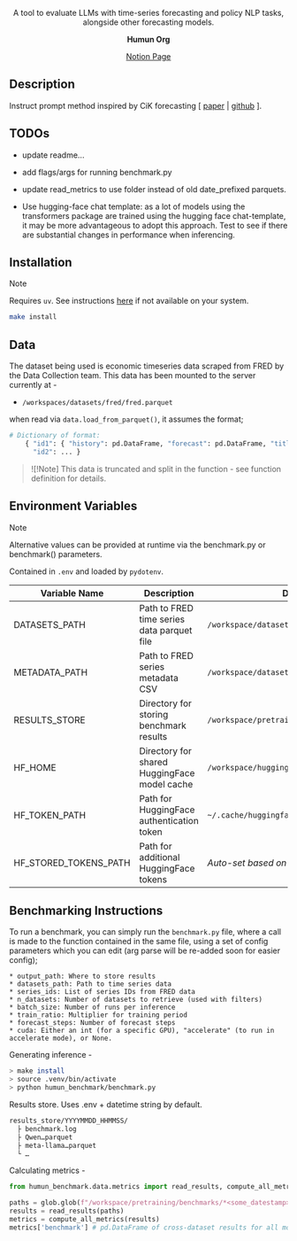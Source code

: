 <div align="center">

A tool to evaluate LLMs with time-series forecasting and policy NLP tasks, alongside other forecasting models.  

**Humun Org**

[Notion Page](https://humanity-unleashed.notion.site/LLM-Benchmarking-30835e8e64044ecaaddc84d4abcfdec8)
</div>

## Description

Instruct prompt method inspired by CiK forecasting [ [paper](https://arxiv.org/abs/2410.18959) | [github](https://github.com/ServiceNow/context-is-key-forecasting/blob/main/cik_benchmark/baselines/direct_prompt.py) ].

## TODOs

* update readme...
* add flags/args for running benchmark.py
* update read_metrics to use folder instead of old date_prefixed parquets. 

* Use hugging-face chat template: as a lot of models using the transformers package are trained using the hugging face chat-template, it may be more advantageous to adopt this approach. Test to see if there are substantial changes in performance when inferencing. 

## Installation
> [!Note]
> Requires `uv`. See instructions [here](https://docs.astral.sh/uv/getting-started/installation/) if not available on your system.

```bash
make install
```

## Data
The dataset being used is economic timeseries data scraped from FRED by the Data Collection team. This data has been mounted to the server currently at -

* `/workspaces/datasets/fred/fred.parquet`

when read via `data.load_from_parquet()`, it assumes the format;   

```python 
# Dictionary of format:
    { "id1": { "history": pd.DataFrame, "forecast": pd.DataFrame, "title": str, "notes" : str },
      "id2": ... }
```
>![!Note] This data is truncated and split in the function - see function definition for details.  

## Environment Variables 
> [!Note]
> Alternative values can be provided at runtime via the benchmark.py or benchmark() parameters.

Contained in `.env` and loaded by `pydotenv`. 

| Variable Name | Description | Default Value |
|--------------|-------------|----------------|
| DATASETS_PATH | Path to FRED time series data parquet file | `/workspace/datasets/fred/split.parquet` |
| METADATA_PATH | Path to FRED series metadata CSV | `/workspace/datasets/fred/all_fred_metadata.csv` |
| RESULTS_STORE | Directory for storing benchmark results | `/workspace/pretraining/benchmarks` |
| HF_HOME | Directory for shared HuggingFace model cache | `/workspace/huggingface_cache` |
| HF_TOKEN_PATH | Path for HuggingFace authentication token | `~/.cache/huggingface/token` |
| HF_STORED_TOKENS_PATH | Path for additional HuggingFace tokens | *Auto-set based on HF_TOKEN_PATH* see [here](https://github.com/huggingface/huggingface_hub/blob/main/src/huggingface_hub/constants.py#L150)|


## Benchmarking Instructions

To run a benchmark, you can simply run the `benchmark.py` file, where a call is made to the function contained in the same file, using a set of config parameters which you can edit (arg parse will be re-added soon for easier config); 

    * output_path: Where to store results
    * datasets_path: Path to time series data
    * series_ids: List of series IDs from FRED data
    * n_datasets: Number of datasets to retrieve (used with filters)
    * batch_size: Number of runs per inference
    * train_ratio: Multiplier for training period  
    * forecast_steps: Number of forecast steps
    * cuda: Either an int (for a specific GPU), "accelerate" (to run in accelerate mode), or None.

Generating inference - 
```bash
> make install
> source .venv/bin/activate
> python humun_benchmark/benchmark.py 
```

Results store. Uses .env + datetime string by default.
```bash
results_store/YYYYMMDD_HHMMSS/
  ├ benchmark.log
  ├ Qwen…parquet
  ├ meta-llama…parquet
  └ …
```


Calculating metrics - 
```python
from humun_benchmark.data.metrics import read_results, compute_all_metrics

paths = glob.glob(f"/workspace/pretraining/benchmarks/*<some_datestamp>.parquet")
results = read_results(paths)
metrics = compute_all_metrics(results)
metrics['benchmark'] # pd.DataFrame of cross-dataset results for all models selected
```





